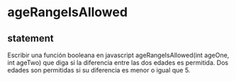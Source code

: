 # ageRangeIsAllowed
## statement
Escribir una función booleana en javascript ageRangeIsAllowed(int ageOne, int ageTwo) que diga si la diferencia entre las dos edades es permitida.
Dos edades son permitidas si su diferencia es menor o igual que 5.
